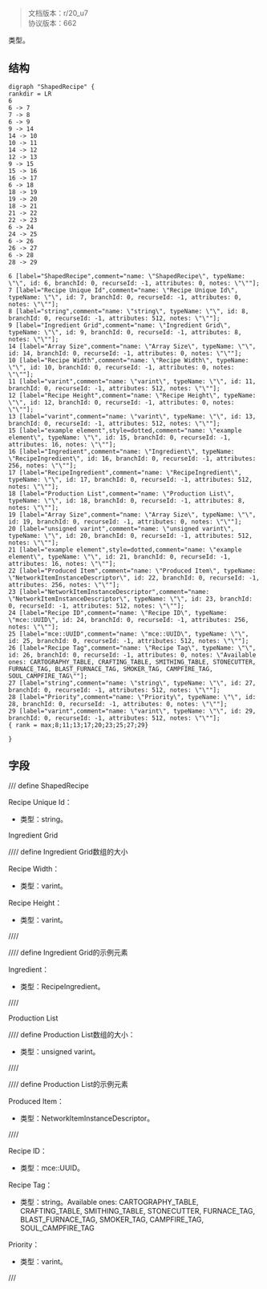# <!-- md:samp ShapedRecipe -->

> 文档版本：r/20_u7<br/>协议版本：662

<!-- md:samp ShapedRecipe -->类型。

## 结构

```viz
digraph "ShapedRecipe" {
rankdir = LR
6
6 -> 7
7 -> 8
6 -> 9
9 -> 14
14 -> 10
10 -> 11
14 -> 12
12 -> 13
9 -> 15
15 -> 16
16 -> 17
6 -> 18
18 -> 19
19 -> 20
18 -> 21
21 -> 22
22 -> 23
6 -> 24
24 -> 25
6 -> 26
26 -> 27
6 -> 28
28 -> 29

6 [label="ShapedRecipe",comment="name: \"ShapedRecipe\", typeName: \"\", id: 6, branchId: 0, recurseId: -1, attributes: 0, notes: \"\""];
7 [label="Recipe Unique Id",comment="name: \"Recipe Unique Id\", typeName: \"\", id: 7, branchId: 0, recurseId: -1, attributes: 0, notes: \"\""];
8 [label="string",comment="name: \"string\", typeName: \"\", id: 8, branchId: 0, recurseId: -1, attributes: 512, notes: \"\""];
9 [label="Ingredient Grid",comment="name: \"Ingredient Grid\", typeName: \"\", id: 9, branchId: 0, recurseId: -1, attributes: 8, notes: \"\""];
14 [label="Array Size",comment="name: \"Array Size\", typeName: \"\", id: 14, branchId: 0, recurseId: -1, attributes: 0, notes: \"\""];
10 [label="Recipe Width",comment="name: \"Recipe Width\", typeName: \"\", id: 10, branchId: 0, recurseId: -1, attributes: 0, notes: \"\""];
11 [label="varint",comment="name: \"varint\", typeName: \"\", id: 11, branchId: 0, recurseId: -1, attributes: 512, notes: \"\""];
12 [label="Recipe Height",comment="name: \"Recipe Height\", typeName: \"\", id: 12, branchId: 0, recurseId: -1, attributes: 0, notes: \"\""];
13 [label="varint",comment="name: \"varint\", typeName: \"\", id: 13, branchId: 0, recurseId: -1, attributes: 512, notes: \"\""];
15 [label="example element",style=dotted,comment="name: \"example element\", typeName: \"\", id: 15, branchId: 0, recurseId: -1, attributes: 16, notes: \"\""];
16 [label="Ingredient",comment="name: \"Ingredient\", typeName: \"RecipeIngredient\", id: 16, branchId: 0, recurseId: -1, attributes: 256, notes: \"\""];
17 [label="RecipeIngredient",comment="name: \"RecipeIngredient\", typeName: \"\", id: 17, branchId: 0, recurseId: -1, attributes: 512, notes: \"\""];
18 [label="Production List",comment="name: \"Production List\", typeName: \"\", id: 18, branchId: 0, recurseId: -1, attributes: 8, notes: \"\""];
19 [label="Array Size",comment="name: \"Array Size\", typeName: \"\", id: 19, branchId: 0, recurseId: -1, attributes: 0, notes: \"\""];
20 [label="unsigned varint",comment="name: \"unsigned varint\", typeName: \"\", id: 20, branchId: 0, recurseId: -1, attributes: 512, notes: \"\""];
21 [label="example element",style=dotted,comment="name: \"example element\", typeName: \"\", id: 21, branchId: 0, recurseId: -1, attributes: 16, notes: \"\""];
22 [label="Produced Item",comment="name: \"Produced Item\", typeName: \"NetworkItemInstanceDescriptor\", id: 22, branchId: 0, recurseId: -1, attributes: 256, notes: \"\""];
23 [label="NetworkItemInstanceDescriptor",comment="name: \"NetworkItemInstanceDescriptor\", typeName: \"\", id: 23, branchId: 0, recurseId: -1, attributes: 512, notes: \"\""];
24 [label="Recipe ID",comment="name: \"Recipe ID\", typeName: \"mce::UUID\", id: 24, branchId: 0, recurseId: -1, attributes: 256, notes: \"\""];
25 [label="mce::UUID",comment="name: \"mce::UUID\", typeName: \"\", id: 25, branchId: 0, recurseId: -1, attributes: 512, notes: \"\""];
26 [label="Recipe Tag",comment="name: \"Recipe Tag\", typeName: \"\", id: 26, branchId: 0, recurseId: -1, attributes: 0, notes: \"Available ones: CARTOGRAPHY_TABLE, CRAFTING_TABLE, SMITHING_TABLE, STONECUTTER, FURNACE_TAG, BLAST_FURNACE_TAG, SMOKER_TAG, CAMPFIRE_TAG, SOUL_CAMPFIRE_TAG\""];
27 [label="string",comment="name: \"string\", typeName: \"\", id: 27, branchId: 0, recurseId: -1, attributes: 512, notes: \"\""];
28 [label="Priority",comment="name: \"Priority\", typeName: \"\", id: 28, branchId: 0, recurseId: -1, attributes: 0, notes: \"\""];
29 [label="varint",comment="name: \"varint\", typeName: \"\", id: 29, branchId: 0, recurseId: -1, attributes: 512, notes: \"\""];
{ rank = max;8;11;13;17;20;23;25;27;29}

}

```

## 字段

/// define
ShapedRecipe

Recipe Unique Id：<!-- md:samp string -->

- 类型：string。

Ingredient Grid

//// define
Ingredient Grid数组的大小

Recipe Width：<!-- md:samp varint -->

- 类型：varint。

Recipe Height：<!-- md:samp varint -->

- 类型：varint。


////


//// define
Ingredient Grid的示例元素

Ingredient：[<!-- md:samp RecipeIngredient -->](../types/recipeingredient.md)

- 类型：RecipeIngredient。


////


Production List

//// define
Production List数组的大小：<!-- md:samp unsigned varint -->

- 类型：unsigned varint。


////


//// define
Production List的示例元素

Produced Item：[<!-- md:samp NetworkItemInstanceDescriptor -->](../types/networkiteminstancedescriptor.md)

- 类型：NetworkItemInstanceDescriptor。


////


Recipe ID：[<!-- md:samp mce::UUID -->](../types/mce::uuid.md)

- 类型：mce::UUID。

Recipe Tag：<!-- md:samp string -->

- 类型：string。Available ones: CARTOGRAPHY_TABLE, CRAFTING_TABLE, SMITHING_TABLE, STONECUTTER, FURNACE_TAG, BLAST_FURNACE_TAG, SMOKER_TAG, CAMPFIRE_TAG, SOUL_CAMPFIRE_TAG

Priority：<!-- md:samp varint -->

- 类型：varint。


///
